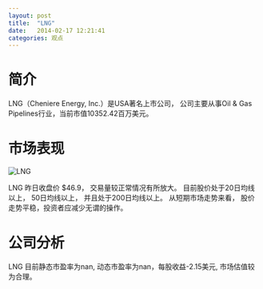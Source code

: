 ```yaml
---
layout: post
title:  "LNG"
date:   2014-02-17 12:21:41
categories: 观点
---
```


# 简介
LNG（Cheniere Energy, Inc.）是USA著名上市公司，
公司主要从事Oil & Gas Pipelines行业，当前市值10352.42百万美元。

# 市场表现

![LNG](http://finviz.com/chart.ashx?t=LNG&ty=c&ta=1&p=d&s=l)

LNG 昨日收盘价 $46.9，
交易量较正常情况有所放大。
目前股价处于20日均线以上，
50日均线以上，
并且处于200日均线以上。
从短期市场走势来看，
股价走势平稳，投资者应减少无谓的操作。

# 公司分析
LNG 目前静态市盈率为nan, 动态市盈率为nan，每股收益-2.15美元,
市场估值较为合理。
